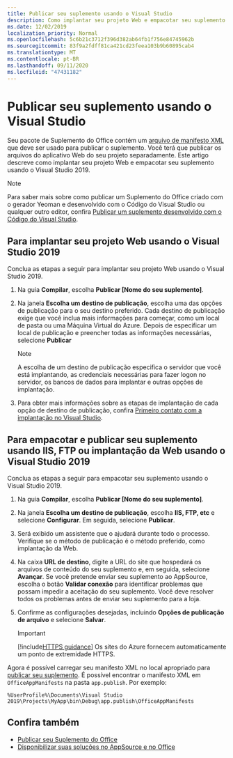 ```yaml
---
title: Publicar seu suplemento usando o Visual Studio
description: Como implantar seu projeto Web e empacotar seu suplemento usando o Visual Studio 2019.
ms.date: 12/02/2019
localization_priority: Normal
ms.openlocfilehash: 5c6b21c3712f396d382ab64fb1f756e84745962b
ms.sourcegitcommit: 83f9a2fdff81ca421cd23feea103b9b60895cab4
ms.translationtype: MT
ms.contentlocale: pt-BR
ms.lasthandoff: 09/11/2020
ms.locfileid: "47431182"
---
```

# <a name="publish-your-add-in-using-visual-studio"></a>Publicar seu suplemento usando o Visual Studio

Seu pacote de Suplemento do Office contém um [arquivo de manifesto XML](../develop/add-in-manifests.md) que deve ser usado para publicar o suplemento. Você terá que publicar os arquivos do aplicativo Web do seu projeto separadamente. Este artigo descreve como implantar seu projeto Web e empacotar seu suplemento usando o Visual Studio 2019.

> [!NOTE]
> Para saber mais sobre como publicar um Suplemento do Office criado com o gerador Yeoman e desenvolvido com o Código do Visual Studio ou qualquer outro editor, confira [Publicar um suplemento desenvolvido com o Código do Visual Studio](publish-add-in-vs-code.md).

## <a name="to-deploy-your-web-project-using-visual-studio-2019"></a>Para implantar seu projeto Web usando o Visual Studio 2019

Conclua as etapas a seguir para implantar seu projeto Web usando o Visual Studio 2019.

1. Na guia **Compilar**, escolha **Publicar [Nome do seu suplemento]**.

2. Na janela **Escolha um destino de publicação**, escolha uma das opções de publicação para o seu destino preferido. Cada destino de publicação exige que você inclua mais informações para começar, como um local de pasta ou uma Máquina Virtual do Azure. Depois de especificar um local de publicação e preencher todas as informações necessárias, selecione **Publicar**

    > [!NOTE]
    > A escolha de um destino de publicação especifica o servidor que você está implantando, as credenciais necessárias para fazer logon no servidor, os bancos de dados para implantar e outras opções de implantação.

3. Para obter mais informações sobre as etapas de implantação de cada opção de destino de publicação, confira [Primeiro contato com a implantação no Visual Studio](/visualstudio/deployment/deploying-applications-services-and-components?view=vs-2019&preserve-view=true).

## <a name="to-package-and-publish-your-add-in-using-iis-ftp-or-web-deploy-using-visual-studio-2019"></a>Para empacotar e publicar seu suplemento usando IIS, FTP ou implantação da Web usando o Visual Studio 2019

Conclua as etapas a seguir para empacotar seu suplemento usando o Visual Studio 2019.

1. Na guia **Compilar**, escolha **Publicar [Nome do seu suplemento]**.
2. Na janela **Escolha um destino de publicação**, escolha **IIS, FTP, etc** e selecione **Configurar**. Em seguida, selecione **Publicar**.
3. Será exibido um assistente que o ajudará durante todo o processo. Verifique se o método de publicação é o método preferido, como implantação da Web.
4. Na caixa **URL de destino**, digite a URL do site que hospedará os arquivos de conteúdo do seu suplemento e, em seguida, selecione **Avançar**. Se você pretende enviar seu suplemento ao AppSource, escolha o botão **Validar conexão** para identificar problemas que possam impedir a aceitação do seu suplemento. Você deve resolver todos os problemas antes de enviar seu suplemento para a loja.
5. Confirme as configurações desejadas, incluindo **Opções de publicação de arquivo** e selecione **Salvar**.

    > [!IMPORTANT]
    > [!include[HTTPS guidance](../includes/https-guidance.md)] Os sites do Azure fornecem automaticamente um ponto de extremidade HTTPS.

Agora é possível carregar seu manifesto XML no local apropriado para [publicar seu suplemento](../publish/publish.md). É possível encontrar o manifesto XML em `OfficeAppManifests` na pasta `app.publish`. Por exemplo:

 `%UserProfile%\Documents\Visual Studio 2019\Projects\MyApp\bin\Debug\app.publish\OfficeAppManifests`

## <a name="see-also"></a>Confira também

- [Publicar seu Suplemento do Office](../publish/publish.md)
- [Disponibilizar suas soluções no AppSource e no Office](/office/dev/store/submit-to-the-office-store)

